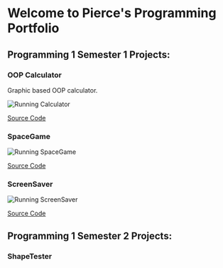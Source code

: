  # Welcome to Pierce's Programming Portfolio

 ## Programming 1 Semester 1 Projects:
 
 ### OOP Calculator
 Graphic based OOP calculator.
 
 ![Running Calculator](https://github.com/PierceASkyGle13/PierceASkyGle13/blob/main/images/calc.png?raw=true)
 
 [Source Code](https://github.com/PierceASkyGle13/PierceASkyGle13/tree/gh-pages/src/calc)
 
 ### SpaceGame
 
 ![Running SpaceGame]()
 
 [Source Code]()
 
 ### ScreenSaver
 
 ![Running ScreenSaver]()
 
 [Source Code]()
 
 ## Programming 1 Semester 2 Projects:
 
### ShapeTester

